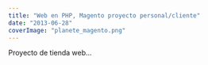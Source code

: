 ```yaml
---
title: "Web en PHP, Magento proyecto personal/cliente"
date: "2013-06-28"
coverImage: "planete_magento.png"
---
```


Proyecto de tienda web...
